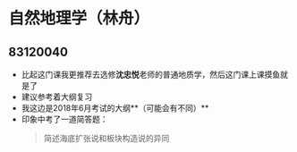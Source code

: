 # 自然地理学（林舟）  
## 83120040  
- 比起这门课我更推荐去选修**沈忠悦**老师的普通地质学，然后这门课上课摸鱼就是了  
- 建议参考着大纲复习  
- 我这边是2018年6月考试的大纲**（可能会有不同）**  
- 印象中考了一道简答题：  
   >简述海底扩张说和板块构造说的异同
